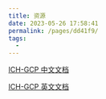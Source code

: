 ```yaml
---
title: 资源
date: 2023-05-26 17:58:41
permalink: /pages/dd41f9/
tags:
  - 
---
```


[ICH-GCP 中文文档](http://www.bfh.com.cn/Sites/Uploaded/File/2022/11/146380403713113107264971875.pdf)

[ICH-GCP 英文文档](https://database.ich.org/sites/default/files/E6_R2_Addendum.pdf)
